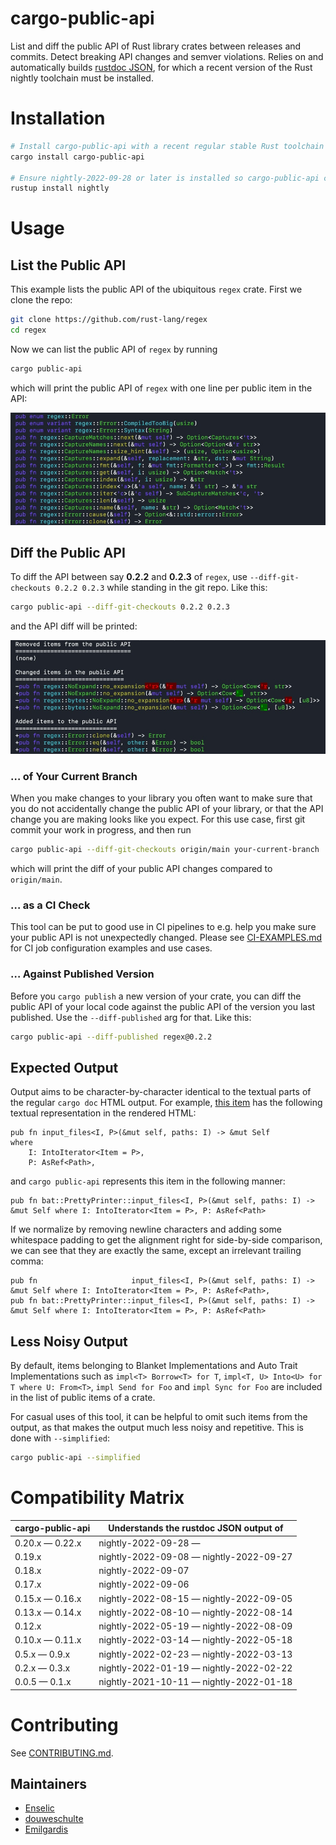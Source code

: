 # cargo-public-api

List and diff the public API of Rust library crates between releases and commits. Detect breaking API changes and semver violations. Relies on and automatically builds [rustdoc JSON](https://github.com/rust-lang/rust/issues/76578), for which a recent version of the Rust nightly toolchain must be installed.

# Installation

```bash
# Install cargo-public-api with a recent regular stable Rust toolchain
cargo install cargo-public-api

# Ensure nightly-2022-09-28 or later is installed so cargo-public-api can build rustdoc JSON for you
rustup install nightly
```

# Usage

## List the Public API

This example lists the public API of the ubiquitous `regex` crate. First we clone the repo:

```bash
git clone https://github.com/rust-lang/regex
cd regex
```

Now we can list the public API of `regex` by running

```bash
cargo public-api
```

which will print the public API of `regex` with one line per public item in the API:

<img src="docs/img/list.jpg" alt="colored output of listing a public api">

## Diff the Public API

To diff the API between say **0.2.2** and **0.2.3** of `regex`, use `--diff-git-checkouts 0.2.2 0.2.3` while standing in the git repo. Like this:

```bash
cargo public-api --diff-git-checkouts 0.2.2 0.2.3
```

and the API diff will be printed:

<img src="docs/img/diff.jpg" alt="colored output of diffing a public api">

### … of Your Current Branch

When you make changes to your library you often want to make sure that you do not accidentally change the public API of your library, or that the API change you are making looks like you expect. For this use case, first git commit your work in progress, and then run

```bash
cargo public-api --diff-git-checkouts origin/main your-current-branch
```

which will print the diff of your public API changes compared to `origin/main`.

### … as a CI Check

This tool can be put to good use in CI pipelines to e.g. help you make sure your public API is not unexpectedly changed. Please see [CI-EXAMPLES.md](./docs/CI-EXAMPLES.md) for CI job configuration examples and use cases.

### … Against Published Version

Before you `cargo publish` a new version of your crate, you can diff the public API of your local code against the public API of the version you last published. Use the `--diff-published` arg for that. Like this:

```bash
cargo public-api --diff-published regex@0.2.2
```

## Expected Output

Output aims to be character-by-character identical to the textual parts of the regular `cargo doc` HTML output. For example, [this item](https://docs.rs/bat/0.20.0/bat/struct.PrettyPrinter.html#method.input_files) has the following textual representation in the rendered HTML:

```
pub fn input_files<I, P>(&mut self, paths: I) -> &mut Self
where
    I: IntoIterator<Item = P>,
    P: AsRef<Path>,
```

and `cargo public-api` represents this item in the following manner:

```
pub fn bat::PrettyPrinter::input_files<I, P>(&mut self, paths: I) -> &mut Self where I: IntoIterator<Item = P>, P: AsRef<Path>
```

If we normalize by removing newline characters and adding some whitespace padding to get the alignment right for side-by-side comparison, we can see that they are exactly the same, except an irrelevant trailing comma:

```
pub fn                     input_files<I, P>(&mut self, paths: I) -> &mut Self where I: IntoIterator<Item = P>, P: AsRef<Path>,
pub fn bat::PrettyPrinter::input_files<I, P>(&mut self, paths: I) -> &mut Self where I: IntoIterator<Item = P>, P: AsRef<Path>
```

## Less Noisy Output

By default, items belonging to Blanket Implementations and Auto Trait Implementations such as `impl<T> Borrow<T> for T`, `impl<T, U> Into<U> for T where U: From<T>`, `impl Send for Foo` and `impl Sync for Foo` are included in the list of public items of a crate.

For casual uses of this tool, it can be helpful to omit such items from the output, as that makes the output much less noisy and repetitive. This is done with `--simplified`:
```bash
cargo public-api --simplified
```

# Compatibility Matrix

| cargo-public-api | Understands the rustdoc JSON output of  |
| ---------------- | --------------------------------------- |
| 0.20.x — 0.22.x  | nightly-2022-09-28 —                    |
| 0.19.x           | nightly-2022-09-08 — nightly-2022-09-27 |
| 0.18.x           | nightly-2022-09-07                      |
| 0.17.x           | nightly-2022-09-06                      |
| 0.15.x — 0.16.x  | nightly-2022-08-15 — nightly-2022-09-05 |
| 0.13.x — 0.14.x  | nightly-2022-08-10 — nightly-2022-08-14 |
| 0.12.x           | nightly-2022-05-19 — nightly-2022-08-09 |
| 0.10.x — 0.11.x  | nightly-2022-03-14 — nightly-2022-05-18 |
| 0.5.x  — 0.9.x   | nightly-2022-02-23 — nightly-2022-03-13 |
| 0.2.x  — 0.3.x   | nightly-2022-01-19 — nightly-2022-02-22 |
| 0.0.5  — 0.1.x   | nightly-2021-10-11 — nightly-2022-01-18 |

# Contributing

See [CONTRIBUTING.md](./docs/CONTRIBUTING.md).

## Maintainers

- [Enselic](https://github.com/Enselic)
- [douweschulte](https://github.com/douweschulte)
- [Emilgardis](https://github.com/Emilgardis)
